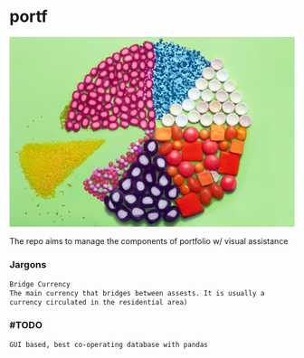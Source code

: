 # portf
![png](assets/teaser.jpg)

The repo aims to manage the components of portfolio w/ visual assistance

### Jargons

    Bridge Currency 
    The main currency that bridges between assests. It is usually a currency circulated in the residential area)

### #TODO
    GUI based, best co-operating database with pandas 
